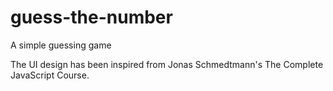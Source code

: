 # guess-the-number

A simple guessing game

The UI design has been inspired from Jonas Schmedtmann's The Complete JavaScript Course.
